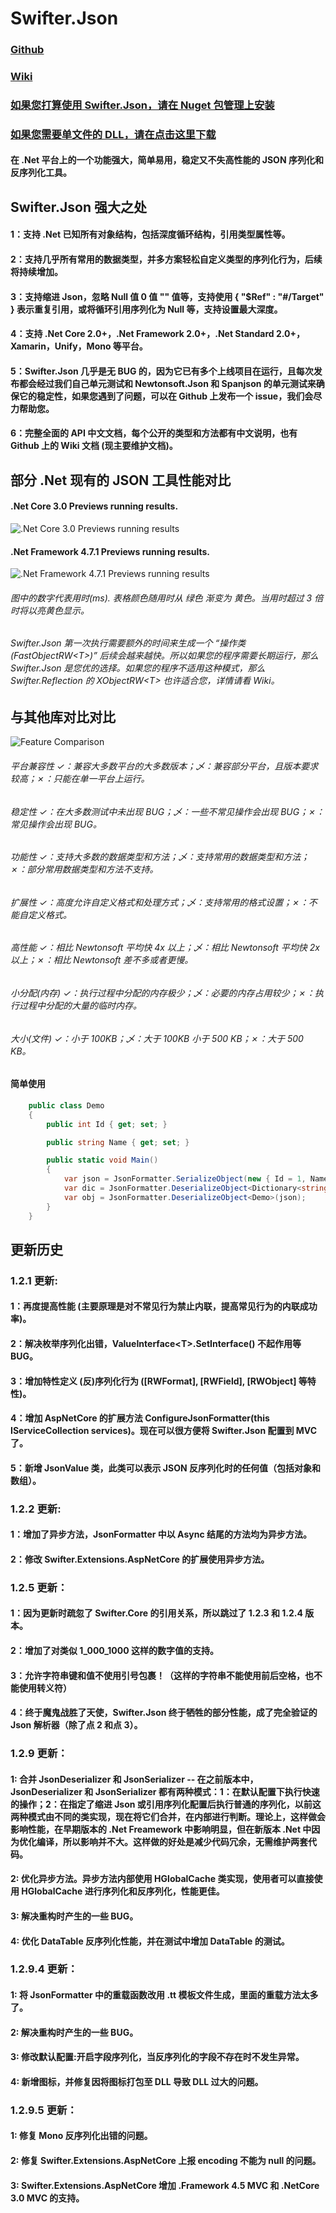 # Swifter.Json

### [Github](https://github.com/Dogwei/Swifter.Json)

### [Wiki](https://github.com/Dogwei/Swifter.Json/wiki)

### [如果您打算使用 Swifter.Json，请在 Nuget 包管理上安装](https://www.nuget.org/packages/Swifter.Json/)

### [如果您需要单文件的 DLL，请在点击这里下载](https://github.com/Dogwei/Swifter.Json/tree/master/Swifter.Merged)

#### 在 .Net 平台上的一个功能强大，简单易用，稳定又不失高性能的 JSON 序列化和反序列化工具。

## Swifter.Json 强大之处
#### 1：支持 .Net 已知所有对象结构，包括深度循环结构，引用类型属性等。
#### 2：支持几乎所有常用的数据类型，并多方案轻松自定义类型的序列化行为，后续将持续增加。
#### 3：支持缩进 Json，忽略 Null 值 0 值 "" 值等，支持使用 { "$Ref" : "#/Target" } 表示重复引用，或将循环引用序列化为 Null 等，支持设置最大深度。
#### 4：支持 .Net Core 2.0+，.Net Framework 2.0+，.Net Standard 2.0+，Xamarin，Unify，Mono 等平台。
#### 5：Swifter.Json 几乎是无 BUG 的，因为它已有多个上线项目在运行，且每次发布都会经过我们自己单元测试和 Newtonsoft.Json 和 Spanjson 的单元测试来确保它的稳定性，如果您遇到了问题，可以在 Github 上发布一个 issue，我们会尽力帮助您。
#### 6：完整全面的 API 中文文档，每个公开的类型和方法都有中文说明，也有 Github 上的 Wiki 文档 (现主要维护文档)。

## 部分 .Net 现有的 JSON 工具性能对比

#### .Net Core 3.0 Previews running results.

![.Net Core 3.0 Previews running results](benchmark.png)

#### .Net Framework 4.7.1 Previews running results.

![.Net Framework 4.7.1 Previews running results](benckmark_for_framework_4.7.1.png)

###### 图中的数字代表用时(ms). 表格颜色随用时从 绿色 渐变为 黄色。当用时超过 3 倍时将以亮黄色显示。
###### Swifter.Json 第一次执行需要额外的时间来生成一个 “操作类(FastObjectRW&lt;T&gt;)” 后续会越来越快。所以如果您的程序需要长期运行，那么 Swifter.Json 是您优的选择。如果您的程序不适用这种模式，那么 Swifter.Reflection 的 XObjectRW&lt;T&gt; 也许适合您，详情请看 Wiki。

## 与其他库对比对比

![Feature Comparison](Features.png)

###### 平台兼容性     ✓：兼容大多数平台的大多数版本；乄：兼容部分平台，且版本要求较高；✗：只能在单一平台上运行。
###### 稳定性         ✓：在大多数测试中未出现 BUG；乄：一些不常见操作会出现 BUG；✗：常见操作会出现 BUG。
###### 功能性         ✓：支持大多数的数据类型和方法；乄：支持常用的数据类型和方法；✗：部分常用数据类型和方法不支持。
###### 扩展性         ✓：高度允许自定义格式和处理方式；乄：支持常用的格式设置；✗：不能自定义格式。
###### 高性能         ✓：相比 Newtonsoft 平均快 4x 以上；乄：相比 Newtonsoft 平均快 2x 以上；✗：相比 Newtonsoft 差不多或者更慢。
###### 小分配(内存)   ✓：执行过程中分配的内存极少；乄：必要的内存占用较少；✗：执行过程中分配的大量的临时内存。
###### 大小(文件)     ✓：小于 100KB；乄：大于 100KB 小于 500 KB；✗：大于 500 KB。

#### 简单使用

```C#
    public class Demo
    {
        public int Id { get; set; }

        public string Name { get; set; }

        public static void Main()
        {
            var json = JsonFormatter.SerializeObject(new { Id = 1, Name = "Dogwei" });
            var dic = JsonFormatter.DeserializeObject<Dictionary<string, object>>(json);
            var obj = JsonFormatter.DeserializeObject<Demo>(json);
        }
    }
```

## 更新历史

### 1.2.1 更新:

#### 1：再度提高性能 (主要原理是对不常见行为禁止内联，提高常见行为的内联成功率)。
#### 2：解决枚举序列化出错，ValueInterface&lt;T&gt;.SetInterface() 不起作用等 BUG。
#### 3：增加特性定义 (反)序列化行为 ([RWFormat], [RWField], [RWObject] 等特性)。
#### 4：增加 AspNetCore 的扩展方法 ConfigureJsonFormatter(this IServiceCollection services)。现在可以很方便将 Swifter.Json 配置到 MVC 了。
#### 5：新增 JsonValue 类，此类可以表示 JSON 反序列化时的任何值（包括对象和数组）。

### 1.2.2 更新:

#### 1：增加了异步方法，JsonFormatter 中以 Async 结尾的方法均为异步方法。
#### 2：修改 Swifter.Extensions.AspNetCore 的扩展使用异步方法。


### 1.2.5 更新：

#### 1：因为更新时疏忽了 Swifter.Core 的引用关系，所以跳过了 1.2.3 和 1.2.4 版本。
#### 2：增加了对类似 1_000_1000 这样的数字值的支持。
#### 3：允许字符串键和值不使用引号包裹！（这样的字符串不能使用前后空格，也不能使用转义符）
#### 4：终于魔鬼战胜了天使，Swifter.Json 终于牺牲的部分性能，成了完全验证的 Json 解析器（除了点 2 和点 3）。


### 1.2.9 更新：
#### 1: 合并 JsonDeserializer 和 JsonSerializer -- 在之前版本中，JsonDeserializer 和 JsonSerializer 都有两种模式：1：在默认配置下执行快速的操作；2：在指定了缩进 Json 或引用序列化配置后执行普通的序列化，以前这两种模式由不同的类实现，现在将它们合并，在内部进行判断。理论上，这样做会影响性能，在早期版本的 .Net Freamework 中影响明显，但在新版本 .Net 中因为优化编译，所以影响并不大。这样做的好处是减少代码冗余，无需维护两套代码。
#### 2: 优化异步方法。异步方法内部使用 HGlobalCache 类实现，使用者可以直接使用 HGlobalCache 进行序列化和反序列化，性能更佳。
#### 3: 解决重构时产生的一些 BUG。
#### 4: 优化 DataTable 反序列化性能，并在测试中增加 DataTable 的测试。

### 1.2.9.4 更新：
#### 1: 将 JsonFormatter 中的重载函数改用 .tt 模板文件生成，里面的重载方法太多了。
#### 2: 解决重构时产生的一些 BUG。
#### 3: 修改默认配置:开启字段序列化，当反序列化的字段不存在时不发生异常。
#### 4: 新增图标，并修复因将图标打包至 DLL 导致 DLL 过大的问题。

### 1.2.9.5 更新：
#### 1: 修复 Mono 反序列化出错的问题。
#### 2: 修复 Swifter.Extensions.AspNetCore 上报 encoding 不能为 null 的问题。
#### 3: Swifter.Extensions.AspNetCore 增加 .Framework 4.5 MVC 和 .NetCore 3.0 MVC 的支持。